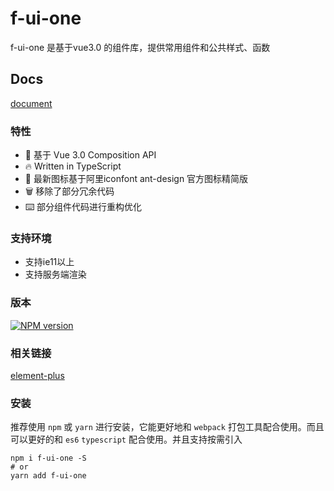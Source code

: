 # f-ui-one

f-ui-one 是基于vue3.0 的组件库，提供常用组件和公共样式、函数

## Docs

[document](https://gitee.com/ymf930/f-ui-one/)


### 特性

- 💪  基于 Vue 3.0 Composition API
- 🔥  Written in TypeScript
- 🌈  最新图标基于阿里iconfont ant-design 官方图标精简版
- 🗑  移除了部分冗余代码
- ⌨️  部分组件代码进行重构优化

### 支持环境

- 支持ie11以上
- 支持服务端渲染

### 版本

[![NPM version](https://img.shields.io/badge/npm-v1.0.1-green)](https://www.npmjs.com/package/f-ui-one)

### 相关链接

[element-plus](https://element-plus.gitee.io/#/zh-CN/component/installation)

### 安装

推荐使用 `npm` 或 `yarn` 进行安装，它能更好地和 `webpack` 打包工具配合使用。而且可以更好的和 `es6` `typescript` 配合使用。并且支持按需引入

```shell
npm i f-ui-one -S
# or 
yarn add f-ui-one
```
